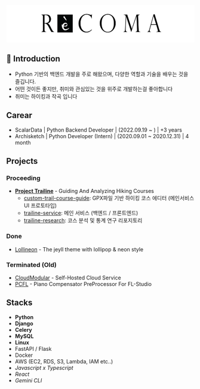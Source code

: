 <div align="center">
  <img src="profile.png" alt="profile" height="100px" />
</div>


## 👋 Introduction
* Python 기반의 백엔드 개발을 주로 해왔으며, 다양한 역할과 기술을 배우는 것을 즐깁니다.<br>
* 어떤 것이든 좋지만, 취미와 관심있는 것을 위주로 개발하는걸 좋아합니다<br>
* 취미는 하이킹과 작곡 입니다<br>

## Carear
* ScalarData | Python Backend Developer | (2022.09.19 ~ ) | +3 years
* Archisketch | Python Developer (Intern) | (2020.09.01 ~ 2020.12.31) | 4 month

## Projects

### Proceeding
* **[Project Trailine](https://github.com/users/recoma96/projects/5)** - Guiding And Analyzing Hiking Courses
  * [custom-trail-course-guide](https://github.com/recoma96/trail-course-guide): GPX파일 기반 하이킹 코스 에디터 (메인서비스 UI 프로토타입)
  * [trailine-service](https://github.com/recoma96/trailine): 메인 서비스 (백엔드 / 프론트엔드)
  * [trailine-research](https://github.com/recoma96/trailine-research): 코스 분석 및 통계 연구 리포지토리


### Done
* [Lollineon](https://github.com/sweetcase-production/lollineon) - The jeyll theme with lollipop & neon style

### Terminated (Old)
* [CloudModular](https://github.com/recoma96/cloudmodular) - Self-Hosted Cloud Service
* [PCFL](https://github.com/recoma96/pcfl) - Piano Compensator PreProcessor For FL-Studio




## Stacks

* **Python**
* **Django**
* **Celery**
* **MySQL**
* **Linux**
* FastAPI / Flask
* Docker
* AWS (EC2, RDS, S3, Lambda, IAM etc..)
* _Javascript x Typescript_
* _React_
* _Gemini CLI_
